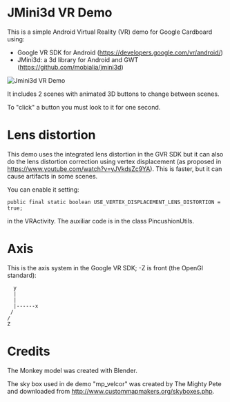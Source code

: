 JMini3d VR Demo
===============
This is a simple Android Virtual Reality (VR) demo for Google Cardboard using:

* Google VR SDK for Android (https://developers.google.com/vr/android/)
* JMini3d: a 3d library for Android and GWT (https://github.com/mobialia/jmini3d)

![Jmini3d VR Demo](https://raw.githubusercontent.com/mobialia/jmini3d-vr-demo/master/img/demo.jpeg)

It includes 2 scenes with animated 3D buttons to change between scenes.

To "click" a button you must look to it for one second.

Lens distortion
===============
This demo uses the integrated lens distortion in the GVR SDK but it can also do the lens distortion
correction using vertex displacement (as proposed in https://www.youtube.com/watch?v=yJVkdsZc9YA).
This is faster, but it can cause artifacts in some scenes. 

You can enable it setting:
```
public final static boolean USE_VERTEX_DISPLACEMENT_LENS_DISTORTION = true;
```
in the VRActivity. The auxiliar code is in the class PincushionUtils. 


Axis
====
This is the axis system in the Google VR SDK; -Z is front (the OpenGl standard):

```
  y
  |  
  |
  |------x
 /
/
Z
```

Credits
=======
The Monkey model was created with Blender.

The sky box used in de demo "mp_velcor" was created by The Mighty Pete and downloaded from http://www.custommapmakers.org/skyboxes.php.